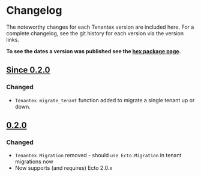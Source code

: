# Changelog

The noteworthy changes for each Tenantex version are included here. For a
complete changelog, see the git history for each version via the version links.

**To see the dates a version was published see the [hex package page].**

[hex package page]: https://hex.pm/packages/apartmentex

## [Since 0.2.0]

### Changed

- `Tenantex.migrate_tenant` function added to migrate a single tenant up or down.

[Since 0.2.0]: https://github.com/Dania02525/apartmentex/compare/v0.2.0...master

## [0.2.0]

### Changed

- `Tenantex.Migration` removed - should `use Ecto.Migration` in tenant
  migrations now
- Now supports (and requires) Ecto 2.0.x

[0.2.0]: https://github.com/Dania02525/apartmentex/compare/v0.1.0...v0.2.0
